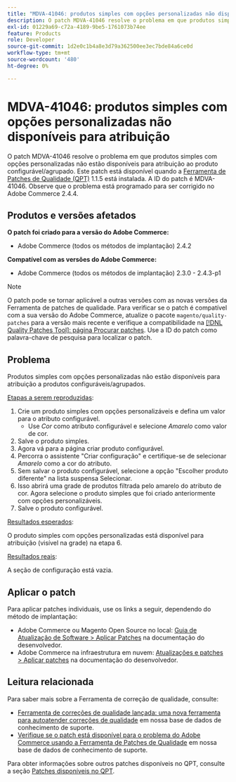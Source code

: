 ```yaml
---
title: "MDVA-41046: produtos simples com opções personalizadas não disponíveis para atribuição"
description: O patch MDVA-41046 resolve o problema em que produtos simples com opções personalizadas não estão disponíveis para atribuição ao produto configurável/agrupado. Este patch está disponível quando a [Ferramenta de correções de qualidade (QPT)](/help/announcements/adobe-commerce-announcements/magento-quality-patches-released-new-tool-to-self-serve-quality-patches.md) 1.1.5 está instalada. A ID do patch é MDVA-41046. Observe que o problema está programado para ser corrigido no Adobe Commerce 2.4.4.
exl-id: 01229a69-c72a-4189-9be5-1761073b74ee
feature: Products
role: Developer
source-git-commit: 1d2e0c1b4a8e3d79a362500ee3ec7bde84a6ce0d
workflow-type: tm+mt
source-wordcount: '480'
ht-degree: 0%

---
```


# MDVA-41046: produtos simples com opções personalizadas não disponíveis para atribuição

O patch MDVA-41046 resolve o problema em que produtos simples com opções personalizadas não estão disponíveis para atribuição ao produto configurável/agrupado. Este patch está disponível quando a [Ferramenta de Patches de Qualidade (QPT)](/help/announcements/adobe-commerce-announcements/magento-quality-patches-released-new-tool-to-self-serve-quality-patches.md) 1.1.5 está instalada. A ID do patch é MDVA-41046. Observe que o problema está programado para ser corrigido no Adobe Commerce 2.4.4.

## Produtos e versões afetados

**O patch foi criado para a versão do Adobe Commerce:**

* Adobe Commerce (todos os métodos de implantação) 2.4.2

**Compatível com as versões do Adobe Commerce:**

* Adobe Commerce (todos os métodos de implantação) 2.3.0 - 2.4.3-p1

>[!NOTE]
>
>O patch pode se tornar aplicável a outras versões com as novas versões da Ferramenta de patches de qualidade. Para verificar se o patch é compatível com a sua versão do Adobe Commerce, atualize o pacote `magento/quality-patches` para a versão mais recente e verifique a compatibilidade na [[!DNL Quality Patches Tool]: página Procurar patches](https://devdocs.magento.com/quality-patches/tool.html#patch-grid). Use a ID do patch como palavra-chave de pesquisa para localizar o patch.

## Problema

Produtos simples com opções personalizadas não estão disponíveis para atribuição a produtos configuráveis/agrupados.

<u>Etapas a serem reproduzidas</u>:

1. Crie um produto simples com opções personalizáveis e defina um valor para o atributo configurável.
   * Use *Cor* como atributo configurável e selecione *Amarelo* como valor de cor.
1. Salve o produto simples.
1. Agora vá para a página criar produto configurável.
1. Percorra o assistente &quot;Criar configuração&quot; e certifique-se de selecionar *Amarelo* como a cor do atributo.
1. Sem salvar o produto configurável, selecione a opção &quot;Escolher produto diferente&quot; na lista suspensa Selecionar.
1. Isso abrirá uma grade de produtos filtrada pelo amarelo do atributo de cor. Agora selecione o produto simples que foi criado anteriormente com opções personalizáveis.
1. Salve o produto configurável.

<u>Resultados esperados</u>:

O produto simples com opções personalizadas está disponível para atribuição (visível na grade) na etapa 6.

<u>Resultados reais</u>:

A seção de configuração está vazia.

## Aplicar o patch

Para aplicar patches individuais, use os links a seguir, dependendo do método de implantação:

* Adobe Commerce ou Magento Open Source no local: [Guia de Atualização de Software > Aplicar Patches](https://devdocs.magento.com/guides/v2.4/comp-mgr/patching/mqp.html) na documentação do desenvolvedor.
* Adobe Commerce na infraestrutura em nuvem: [Atualizações e patches > Aplicar patches](https://devdocs.magento.com/cloud/project/project-patch.html) na documentação do desenvolvedor.

## Leitura relacionada

Para saber mais sobre a Ferramenta de correção de qualidade, consulte:

* [Ferramenta de correções de qualidade lançada: uma nova ferramenta para autoatender correções de qualidade](/help/announcements/adobe-commerce-announcements/magento-quality-patches-released-new-tool-to-self-serve-quality-patches.md) em nossa base de dados de conhecimento de suporte.
* [Verifique se o patch está disponível para o problema do Adobe Commerce usando a Ferramenta de Patches de Qualidade](/help/support-tools/patches-available-in-qpt-tool/check-patch-for-magento-issue-with-magento-quality-patches.md) em nossa base de dados de conhecimento de suporte.

Para obter informações sobre outros patches disponíveis no QPT, consulte a seção [Patches disponíveis no QPT](https://support.magento.com/hc/en-us/sections/360010506631-Patches-available-in-MQP-tool-).
